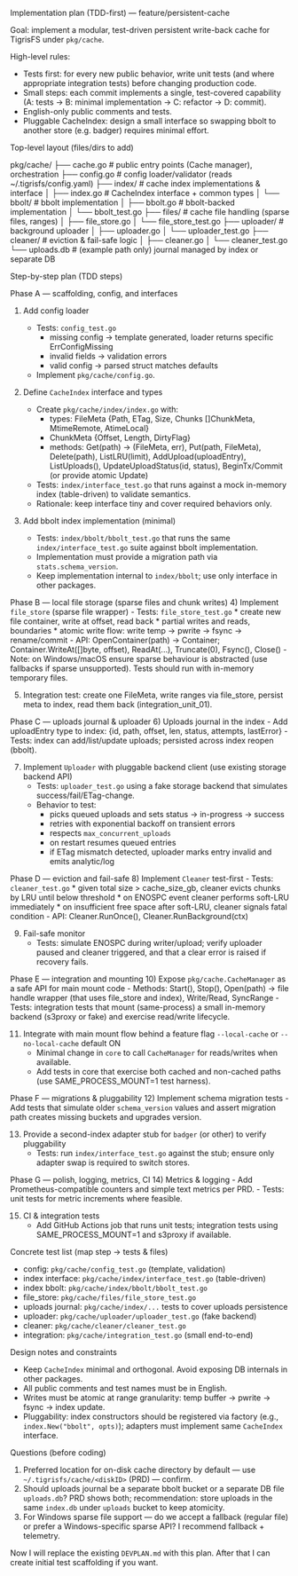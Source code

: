 Implementation plan (TDD-first) — feature/persistent-cache

Goal: implement a modular, test-driven persistent write-back cache for TigrisFS under `pkg/cache`.

High-level rules:
- Tests first: for every new public behavior, write unit tests (and where appropriate integration tests) before changing production code.
- Small steps: each commit implements a single, test-covered capability (A: tests → B: minimal implementation → C: refactor → D: commit).
- English-only public comments and tests.
- Pluggable CacheIndex: design a small interface so swapping bbolt to another store (e.g. badger) requires minimal effort.

Top-level layout (files/dirs to add)

pkg/cache/
  ├── cache.go            # public entry points (Cache manager), orchestration
  ├── config.go           # config loader/validator (reads ~/.tigrisfs/config.yaml)
  ├── index/              # cache index implementations & interface
  │    ├── index.go       # CacheIndex interface + common types
  │    └── bbolt/         # bbolt implementation
  │         ├── bbolt.go  # bbolt-backed implementation
  │         └── bbolt_test.go
  ├── files/              # cache file handling (sparse files, ranges)
  │    ├── file_store.go
  │    └── file_store_test.go
  ├── uploader/           # background uploader
  │    ├── uploader.go
  │    └── uploader_test.go
  ├── cleaner/            # eviction & fail-safe logic
  │    ├── cleaner.go
  │    └── cleaner_test.go
  └── uploads.db          # (example path only) journal managed by index or separate DB

Step-by-step plan (TDD steps)

Phase A — scaffolding, config, and interfaces
1) Add config loader
	- Tests: `config_test.go`
	  * missing config → template generated, loader returns specific ErrConfigMissing
	  * invalid fields → validation errors
	  * valid config → parsed struct matches defaults
	- Implement `pkg/cache/config.go`.

2) Define `CacheIndex` interface and types
	- Create `pkg/cache/index/index.go` with:
	  * types: FileMeta {Path, ETag, Size, Chunks []ChunkMeta, MtimeRemote, AtimeLocal}
	  * ChunkMeta {Offset, Length, DirtyFlag}
	  * methods: Get(path) -> (FileMeta, err), Put(path, FileMeta), Delete(path), ListLRU(limit), AddUpload(uploadEntry), ListUploads(), UpdateUploadStatus(id, status), BeginTx/Commit (or provide atomic Update)
	- Tests: `index/interface_test.go` that runs against a mock in-memory index (table-driven) to validate semantics.
	- Rationale: keep interface tiny and cover required behaviors only.

3) Add bbolt index implementation (minimal)
	- Tests: `index/bbolt/bbolt_test.go` that runs the same `index/interface_test.go` suite against bbolt implementation.
	- Implementation must provide a migration path via `stats.schema_version`.
	- Keep implementation internal to `index/bbolt`; use only interface in other packages.

Phase B — local file storage (sparse files and chunk writes)
4) Implement `file_store` (sparse file wrapper)
	- Tests: `file_store_test.go`
	  * create new file container, write at offset, read back
	  * partial writes and reads, boundaries
	  * atomic write flow: write temp → pwrite → fsync → rename/commit
	- API: OpenContainer(path) -> Container; Container.WriteAt([]byte, offset), ReadAt(...), Truncate(0), Fsync(), Close()
	- Note: on Windows/macOS ensure sparse behaviour is abstracted (use fallbacks if sparse unsupported). Tests should run with in-memory temporary files.

5) Integration test: create one FileMeta, write ranges via file_store, persist meta to index, read them back (integration_unit_01).

Phase C — uploads journal & uploader
6) Uploads journal in the index
	- Add uploadEntry type to index: {id, path, offset, len, status, attempts, lastError}
	- Tests: index can add/list/update uploads; persisted across index reopen (bbolt).

7) Implement `Uploader` with pluggable backend client (use existing storage backend API)
	- Tests: `uploader_test.go` using a fake storage backend that simulates success/fail/ETag-change.
	- Behavior to test:
	  * picks queued uploads and sets status -> in-progress -> success
	  * retries with exponential backoff on transient errors
	  * respects `max_concurrent_uploads`
	  * on restart resumes queued entries
	  * if ETag mismatch detected, uploader marks entry invalid and emits analytic/log

Phase D — eviction and fail-safe
8) Implement `Cleaner` test-first
	- Tests: `cleaner_test.go`
	  * given total size > cache_size_gb, cleaner evicts chunks by LRU until below threshold
	  * on ENOSPC event cleaner performs soft-LRU immediately
	  * on insufficient free space after soft-LRU, cleaner signals fatal condition
	- API: Cleaner.RunOnce(), Cleaner.RunBackground(ctx)

9) Fail-safe monitor
	- Tests: simulate ENOSPC during writer/upload; verify uploader paused and cleaner triggered, and that a clear error is raised if recovery fails.

Phase E — integration and mounting
10) Expose `pkg/cache.CacheManager` as a safe API for main mount code
	 - Methods: Start(), Stop(), Open(path) -> file handle wrapper (that uses file_store and index), Write/Read, SyncRange
	 - Tests: integration tests that mount (same-process) a small in-memory backend (s3proxy or fake) and exercise read/write lifecycle.

11) Integrate with main mount flow behind a feature flag `--local-cache` or `--no-local-cache` default ON
	 - Minimal change in `core` to call `CacheManager` for reads/writes when available.
	 - Add tests in core that exercise both cached and non-cached paths (use SAME_PROCESS_MOUNT=1 test harness).

Phase F — migrations & pluggability
12) Implement schema migration tests
	 - Add tests that simulate older `schema_version` values and assert migration path creates missing buckets and upgrades version.

13) Provide a second-index adapter stub for `badger` (or other) to verify pluggability
	 - Tests: run `index/interface_test.go` against the stub; ensure only adapter swap is required to switch stores.

Phase G — polish, logging, metrics, CI
14) Metrics & logging
	 - Add Prometheus-compatible counters and simple text metrics per PRD.
	 - Tests: unit tests for metric increments where feasible.

15) CI & integration tests
	 - Add GitHub Actions job that runs unit tests; integration tests using SAME_PROCESS_MOUNT=1 and s3proxy if available.

Concrete test list (map step -> tests & files)
- config: `pkg/cache/config_test.go` (template, validation)
- index interface: `pkg/cache/index/interface_test.go` (table-driven)
- index bbolt: `pkg/cache/index/bbolt/bbolt_test.go`
- file_store: `pkg/cache/files/file_store_test.go`
- uploads journal: `pkg/cache/index/...` tests to cover uploads persistence
- uploader: `pkg/cache/uploader/uploader_test.go` (fake backend)
- cleaner: `pkg/cache/cleaner/cleaner_test.go`
- integration: `pkg/cache/integration_test.go` (small end-to-end)

Design notes and constraints
- Keep `CacheIndex` minimal and orthogonal. Avoid exposing DB internals in other packages.
- All public comments and test names must be in English.
- Writes must be atomic at range granularity: temp buffer → pwrite → fsync → index update.
- Pluggability: index constructors should be registered via factory (e.g., `index.New("bbolt", opts)`); adapters must implement same `CacheIndex` interface.

Questions (before coding)
1. Preferred location for on-disk cache directory by default — use `~/.tigrisfs/cache/<diskID>` (PRD) — confirm.
2. Should uploads journal be a separate bbolt bucket or a separate DB file `uploads.db`? PRD shows both; recommendation: store uploads in the same `index.db` under `uploads` bucket to keep atomicity.
3. For Windows sparse file support — do we accept a fallback (regular file) or prefer a Windows-specific sparse API? I recommend fallback + telemetry.

Now I will replace the existing `DEVPLAN.md` with this plan. After that I can create initial test scaffolding if you want.